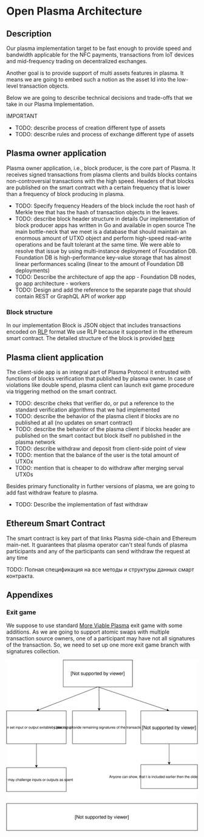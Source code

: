 # Open Plasma Architecture

## Description
Our plasma implementation target to be fast enough to provide speed and bandwidth applicable for the NFC payments, transactions from IoT devices and mid-frequency trading on decentralized exchanges.

Another goal is to provide support of multi assets features in plasma. It means we are going to embed such a notion as the asset Id into the low-level transaction objects. 

Below we are going to describe technical decisions and trade-offs that we take in our Plasma Implementation.

IMPORTANT
- TODO: describe process of creation different type of assets
- TODO: describe rules and process of exchange different type of assets
 

## Plasma owner application
Plasma owner application, i.e., block producer, is the core part of Plasma.
It receives signed transactions from plasma clients and builds blocks contains non-controversial transactions with the high speed.
Headers of that blocks are published on the smart contract with a certain frequency that is lower than a frequency of block producing in plasma.
- TODO: Specify frequency 
Headers of the block include the root hash of Merkle tree that has the hash of transaction objects in the leaves.
- TODO: describe block header structure in details
Our implementation of block producer apps has written in Go and available in open source
The main bottle-neck that we meet is a database that should maintain an enormous amount of UTXO object and perform high-speed read-write operations and be fault tolerant at the same time.
We were able to resolve that issue by using multi-instance deployment of Foundation DB. 
Foundation DB is high-performance key-value storage that has almost linear performances scaling (linear to the amount of Foundation DB deployments)
- TODO: Describe the architecture of app the app - Foundation DB nodes, go app architecture - workers
- TODO: Design and add the reference to the separate page that should contain REST or GraphQL API of worker app


### Block structure
In our implementation Block is JSON object that includes transactions encoded on [RLP](https://github.com/ethereum/wiki/wiki/RLP) format
We use RLP because it supported in the ethereum smart contract.
The detailed structure of the block is provided [here](https://github.com/BANKEX/plasma-research/blob/master/docs/block-structure.md)

## Plasma client application
The client-side app is an integral part of Plasma Protocol it entrusted with functions of blocks verification that published by plasma owner.
In case of violations like double spend, plasma client can launch exit game procedure via triggering method on the smart contract.

- TODO: describe cheks that verifier do, or put a reference to the standard verification algorithms that we had implemented
- TODO: describe the behavior of the plasma client if blocks are no published at all (no updates on smart contract)
- TODO: describe the behavior of the plasma client if blocks header are published on the smart contact but block itself no published in the plasma network
- TODO: describe withdraw and deposit from client-side point of view
- TODO: mention that the balance of the user is the total amount of UTXOx
- TODO: mention that is cheaper to do withdraw after merging serval UTXOs

Besides primary functionality in further versions of plasma, we are going to add fast withdraw feature to plasma.
- TODO: Describe the implementation of fast withdraw

## Ethereum Smart Contract
The smart contract is key part of that links Plasma side-chain and Ethereum main-net.
It guarantees that plasma operator can't steal funds of plasma participants and any of the participants can send withdraw the request at any time

TODO: Полная спецификация на все методы и структуры данных смарт контракта.

## Appendixes

### Exit game

We suppose to use standard [More Viable Plasma](https://ethresear.ch/t/more-viable-plasma/2160) exit game with some additions.
As we are going to support atomic swaps with multiple transaction source owners, one of a participant may have not all signatures of the transaction. 
So, we need to set up one more exit game branch with signatures collection.

![exit game schema](https://raw.githubusercontent.com/BANKEX/plasma-research/master/docs/assets/plasma_exit_game.svg?sanitize=true)


